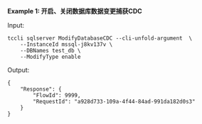 **Example 1: 开启、关闭数据库数据变更捕获CDC**



Input: 

```
tccli sqlserver ModifyDatabaseCDC --cli-unfold-argument  \
    --InstanceId mssql-j8kv137v \
    --DBNames test_db \
    --ModifyType enable
```

Output: 
```
{
    "Response": {
        "FlowId": 9999,
        "RequestId": "a928d733-109a-4f44-84ad-991da182d0s3"
    }
}
```

